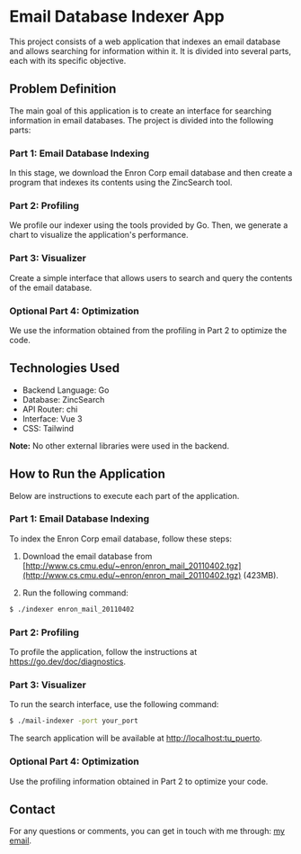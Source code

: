# Email Database Indexer App

This project consists of a web application that indexes an email database and allows searching for information within it. It is divided into several parts, each with its specific objective.

## Problem Definition

The main goal of this application is to create an interface for searching information in email databases. The project is divided into the following parts:

### Part 1: Email Database Indexing

In this stage, we download the Enron Corp email database and then create a program that indexes its contents using the ZincSearch tool.

### Part 2: Profiling

We profile our indexer using the tools provided by Go. Then, we generate a chart to visualize the application's performance.

### Part 3: Visualizer

Create a simple interface that allows users to search and query the contents of the email database.

### Optional Part 4: Optimization

We use the information obtained from the profiling in Part 2 to optimize the code.

## Technologies Used

- Backend Language: Go
- Database: ZincSearch
- API Router: chi
- Interface: Vue 3
- CSS: Tailwind

**Note:** No other external libraries were used in the backend.

## How to Run the Application

Below are instructions to execute each part of the application.

### Part 1: Email Database Indexing

To index the Enron Corp email database, follow these steps:

1. Download the email database from [http://www.cs.cmu.edu/~enron/enron_mail_20110402.tgz](http://www.cs.cmu.edu/~enron/enron_mail_20110402.tgz) (423MB).

2. Run the following command:

```bash
$ ./indexer enron_mail_20110402
```


### Part 2: Profiling
To profile the application, follow the instructions at https://go.dev/doc/diagnostics.

### Part 3: Visualizer
To run the search interface, use the following command:
```bash
$ ./mail-indexer -port your_port
```

The search application will be available at [http://localhost:tu_puerto](http://localhost:your_port).

### Optional Part 4: Optimization
Use the profiling information obtained in Part 2 to optimize your code.


## Contact
For any questions or comments, you can get in touch with me through: [my email](mailto:arivalladares2.0@gmail.com).



